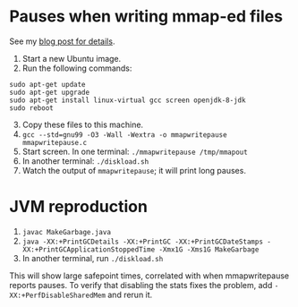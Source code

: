 # Pauses when writing mmap-ed files

See my [blog post for details](http://www.evanjones.ca/jvm-mmap-pause.html).

1. Start a new Ubuntu image.
2. Run the following commands:
  ```
sudo apt-get update
sudo apt-get upgrade
sudo apt-get install linux-virtual gcc screen openjdk-8-jdk
sudo reboot
  ```
3. Copy these files to this machine.
4. `gcc --std=gnu99 -O3 -Wall -Wextra -o mmapwritepause mmapwritepause.c`
5. Start screen. In one terminal: `./mmapwritepause /tmp/mmapout`
6. In another terminal: `./diskload.sh`
7. Watch the output of `mmapwritepause`; it will print long pauses.


# JVM reproduction

1. `javac MakeGarbage.java`
2. `java -XX:+PrintGCDetails -XX:+PrintGC -XX:+PrintGCDateStamps -XX:+PrintGCApplicationStoppedTime -Xmx1G -Xms1G MakeGarbage`
3. In another terminal, run `./diskload.sh`

This will show large safepoint times, correlated with when mmapwritepause reports pauses. To verify that disabling the stats fixes the problem, add `-XX:+PerfDisableSharedMem` and rerun it.

